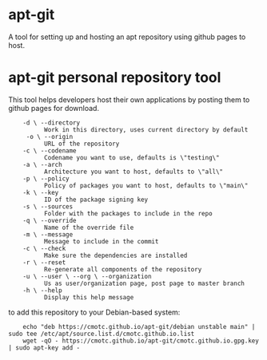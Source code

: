 # apt-git
A tool for setting up and hosting an apt repository using github pages to host.

apt-git personal repository tool
================================
This tool helps developers host their own applications by posting them to 
github pages for download.  

        -d \ --directory
              Work in this directory, uses current directory by default
         -o \ --origin
              URL of the repository
        -c \ --codename
              Codename you want to use, defaults is \"testing\"
        -a \ --arch
              Architecture you want to host, defaults to \"all\"
        -p \ --policy
              Policy of packages you want to host, defaults to \"main\"
        -k \ --key
              ID of the package signing key
        -s \ --sources
              Folder with the packages to include in the repo
        -q \ --override
              Name of the override file
        -m \ --message
              Message to include in the commit
        -c \ --check
              Make sure the dependencies are installed
        -r \ --reset
              Re-generate all components of the repository
        -u \ --user \ --org \ --organization
              Us as user/organization page, post page to master branch
        -h \ --help 
              Display this help message

to add this repository to your Debian-based system:  

        echo "deb https://cmotc.github.io/apt-git/debian unstable main" | sudo tee /etc/apt/source.list.d/cmotc.github.io.list
        wget -qO - https://cmotc.github.io/apt-git/cmotc.github.io.gpg.key | sudo apt-key add -
